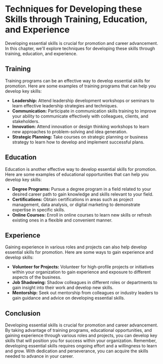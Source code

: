 Techniques for Developing these Skills through Training, Education, and Experience
========================================================================================================================================

Developing essential skills is crucial for promotion and career advancement. In this chapter, we'll explore techniques for developing these skills through training, education, and experience.

Training
--------

Training programs can be an effective way to develop essential skills for promotion. Here are some examples of training programs that can help you develop key skills:

* **Leadership:** Attend leadership development workshops or seminars to learn effective leadership strategies and techniques.
* **Communication:** Participate in communication skills training to improve your ability to communicate effectively with colleagues, clients, and stakeholders.
* **Innovation:** Attend innovation or design thinking workshops to learn new approaches to problem-solving and idea generation.
* **Strategic Planning:** Take courses on strategic planning or business strategy to learn how to develop and implement successful plans.

Education
---------

Education is another effective way to develop essential skills for promotion. Here are some examples of educational opportunities that can help you develop key skills:

* **Degree Programs:** Pursue a degree program in a field related to your desired career path to gain knowledge and skills relevant to your field.
* **Certifications:** Obtain certifications in areas such as project management, data analysis, or digital marketing to demonstrate expertise in specific skills.
* **Online Courses:** Enroll in online courses to learn new skills or refresh existing ones in a flexible and convenient manner.

Experience
----------

Gaining experience in various roles and projects can also help develop essential skills for promotion. Here are some ways to gain experience and develop skills:

* **Volunteer for Projects:** Volunteer for high-profile projects or initiatives within your organization to gain experience and exposure to different aspects of the business.
* **Job Shadowing:** Shadow colleagues in different roles or departments to gain insight into their work and develop new skills.
* **Mentorship:** Seek out mentorship from colleagues or industry leaders to gain guidance and advice on developing essential skills.

Conclusion
----------

Developing essential skills is crucial for promotion and career advancement. By taking advantage of training programs, educational opportunities, and gaining experience through various roles and projects, you can develop key skills that will position you for success within your organization. Remember, developing essential skills requires ongoing effort and a willingness to learn and grow. With dedication and perseverance, you can acquire the skills needed to advance in your career.
